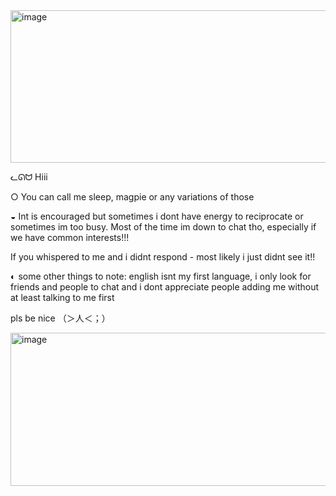 
<img width="749" height="244" alt="image" src="https://github.com/user-attachments/assets/090a3671-e110-4907-b366-cc34024ddc06" />



ᓚᘏᗢ Hiii


○ You can call me sleep, magpie or any variations of those

◒ Int is encouraged but sometimes i dont have energy to reciprocate or sometimes im too busy. Most of the time im down to chat tho, especially if we have common interests!!! 

If you whispered to me and i didnt respond - most likely i just didnt see it!!

◐ some other things to note: english isnt my first language, i only look for friends and people to chat and i dont appreciate people adding me without at least talking to me first

pls be nice （＞人＜；）

<img width="735" height="245" alt="image" src="https://github.com/user-attachments/assets/c8833b76-00e8-4e69-a2e2-13499f8b6d15" />
